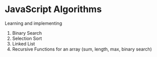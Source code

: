 # JavaScript Algorithms

Learning and implementing

1. Binary Search
2. Selection Sort
3. Linked List
4. Recursive Functions for an array (sum, length, max, binary search)